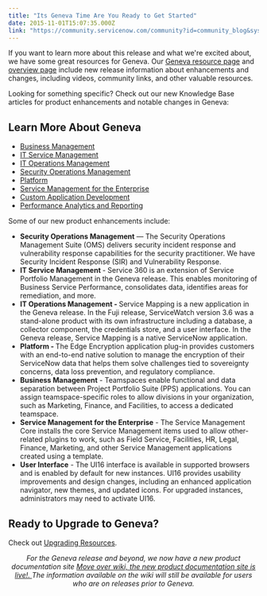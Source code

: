 ```yaml
---
title: "Its Geneva Time Are You Ready to Get Started"
date: 2015-11-01T15:07:35.000Z
link: "https://community.servicenow.com/community?id=community_blog&sys_id=51cdeea9dbd0dbc01dcaf3231f9619a4"
---
```

<p>If you want to learn more about this release and what we're excited about, we have some great resources for Geneva. Our <a title="i.service-now.com/kb_view.do?sysparm_article=KB0551916" href="https://hi.service-now.com/kb_view.do?sysparm_article=KB0551916">Geneva resource page</a> and <a title="i.service-now.com/kb_view.do?sysparm_article=KB0551918" href="https://hi.service-now.com/kb_view.do?sysparm_article=KB0551918">overview page</a> include new release information about enhancements and changes, including videos, community links, and other valuable resources.</p><p></p><p>Looking for something specific? Check out our new Knowledge Base articles for product enhancements and notable changes in Geneva:</p><p></p><h2>Learn More About Geneva</h2><ul><li><a title="i.service-now.com/kb_view.do?sysparm_article=KB0551922" href="https://hi.service-now.com/kb_view.do?sysparm_article=KB0551922">Business Management</a></li><li><a title="i.service-now.com/kb_view.do?sysparm_article=KB0551923" href="https://hi.service-now.com/kb_view.do?sysparm_article=KB0551923">IT Service Management</a></li><li><a title="i.service-now.com/kb_view.do?sysparm_article=KB0551925" href="https://hi.service-now.com/kb_view.do?sysparm_article=KB0551925">IT Operations Management</a></li><li><a title="i.service-now.com/kb_view.do?sysparm_article=KB0552161" href="https://hi.service-now.com/kb_view.do?sysparm_article=KB0552161">Security Operations Management</a></li><li><a title="i.service-now.com/kb_view.do?sysparm_article=KB0551927" href="https://hi.service-now.com/kb_view.do?sysparm_article=KB0551927">Platform</a></li><li><a title="i.service-now.com/kb_view.do?sysparm_article=KB0552163" href="https://hi.service-now.com/kb_view.do?sysparm_article=KB0552163">Service Management for the Enterprise</a></li><li><a title="i.service-now.com/kb_view.do?sysparm_article=KB0552164" href="https://hi.service-now.com/kb_view.do?sysparm_article=KB0552164">Custom Application Development</a></li><li><a title="i.service-now.com/kb_view.do?sysparm_article=KB0562137" href="https://hi.service-now.com/kb_view.do?sysparm_article=KB0562137">Performance Analytics and Reporting</a></li></ul><p></p><p>Some of our new product enhancements include:</p><ul><li><strong>Security Operations </strong><strong>Management</strong> — The Security Operations Management Suite (OMS) delivers security incident response and vulnerability response capabilities for the security practitioner. We have <span class="ph">Security Incident Response</span> (SIR) and Vulnerability Response.</li><li><strong>IT Service Management </strong>- Service 360 is an extension of Service Portfolio Management in the <span class="ph">Geneva</span> release. This enables monitoring of Business Service Performance, consolidates data, identifies areas for remediation, and more.</li><li><strong>IT Operations Management - </strong>Service Mapping is a new application in the <span class="ph">Geneva</span> release. In the Fuji release, ServiceWatch version 3.6 was a stand-alone product with its own infrastructure including a database, a collector component, the credentials store, and a user interface. In the Geneva release, <span class="ph">Service Mapping</span> is a native ServiceNow application.</li><li><strong>Platform - </strong>The <span class="ph">Edge Encryption</span> application plug-in provides customers with an end-to-end native solution to manage the encryption of their <span class="ph">ServiceNow</span> data that helps them solve challenges tied to sovereignty concerns, data loss prevention, and regulatory compliance.</li><li><strong>Business Management</strong> - Teamspaces enable functional and data separation between Project Portfolio Suite (PPS) applications. You can assign teamspace-specific roles to allow divisions in your organization, such as Marketing, Finance, and Facilities, to access a dedicated teamspace.</li><li><strong>Service Management for the Enterprise</strong> - The Service Management Core installs the core Service Management items used to allow other-related plugins to work, such as Field Service, Facilities, HR, Legal, Finance, Marketing, and other Service Management applications created using a template.</li><li><strong>User Interface</strong> - The UI16 interface is available in supported browsers and is enabled by default for new instances. UI16 provides usability improvements and design changes, including an enhanced application navigator, new themes, and updated icons. For upgraded instances, administrators may need to activate UI16.</li></ul><p></p><h2>Ready to Upgrade to Geneva?</h2><p>Check out <a title="i.service-now.com/kb_view.do?sysparm_article=KB0546812" href="https://hi.service-now.com/kb_view.do?sysparm_article=KB0546812">Upgrading Resources</a>.</p><p></p><p></p><p style="text-align: center;"><em>For the Geneva release and beyond, we now have a new product documentation site <a __default_attr="5006" __jive_macro_name="blogpost" class="jive_macro jive_macro_blogpost" data-orig-content="Move over wiki, the new product documentation site is live!. " data-renderedposition="777.3863525390625_548.3731079101562_395_16" href="/community?id=community_blog&sys_id=a40e2a2ddbd0dbc01dcaf3231f9619f2" modifiedtitle="true" title="Move over wiki, the new product documentation site is live!. ">Move over wiki, the new product documentation site is live!. </a>The information available on the wiki will still be available for users who are on releases prior to Geneva.</em></p>